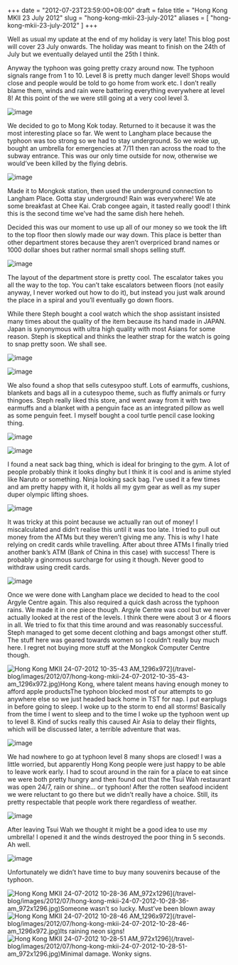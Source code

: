 +++
date = "2012-07-23T23:59:00+08:00"
draft = false
title = "Hong Kong MKII 23 July 2012"
slug = "hong-kong-mkii-23-july-2012"
aliases = [
	"hong-kong-mkii-23-july-2012"
]
+++

Well as usual my update at the end of my holiday is very late! This blog post will cover 23 July onwards. The holiday was meant to finish on the 24th of July but we eventually delayed until the 25th I think.

Anyway the typhoon was going pretty crazy around now. The typhoon signals range from 1 to 10. Level 8 is pretty much danger level! Shops would close and people would be told to go home from work etc. I don’t really blame them, winds and rain were battering everything everywhere at level 8! At this point of the we were still going at a very cool level 3.

![image](/travel-blog/images/2012/07/wpid-hong-kong-mkii-23-07-2012-5-15-02-pm.jpg "Hong Kong MKII 23-07-2012 5-15-02 PM.jpg")

We decided to go to Mong Kok today. Returned to it because it was the most interesting place so far. We went to Langham place because the typhoon was too strong so we had to stay underground. So we woke up, bought an umbrella for emergencies at 7/11 then ran across the road to the subway entrance. This was our only time outside for now, otherwise we would’ve been killed by the flying debris.

![image](/travel-blog/images/2012/07/wpid-hong-kong-mkii-23-07-2012-2-03-06-pm.jpg "Hong Kong MKII 23-07-2012 2-03-06 PM.jpg")

Made it to Mongkok station, then used the underground connection to Langham Place. Gotta stay underground! Rain was everywhere! We ate some breakfast at Chee Kai. Crab congee again, it tasted really good! I think this is the second time we’ve had the same dish here heheh.

Decided this was our moment to use up all of our money so we took the lift to the top floor then slowly made our way down. This place is better than other department stores because they aren’t overpriced brand names or 1000 dollar shoes but rather normal small shops selling stuff.

![image](/travel-blog/images/2012/07/wpid-hong-kong-mkii-23-07-2012-2-28-24-pm.jpg "Hong Kong MKII 23-07-2012 2-28-24 PM.jpg")

The layout of the department store is pretty cool. The escalator takes you all the way to the top. You can’t take escalators between floors (not easily anyway, I never worked out how to do it), but instead you just walk around the place in a spiral and you’ll eventually go down floors.

While there Steph bought a cool watch which the shop assistant insisted many times about the quality of the item because its hand made in JAPAN. Japan is synonymous with ultra high quality with most Asians for some reason. Steph is skeptical and thinks the leather strap for the watch is going to snap pretty soon. We shall see.

![image](/travel-blog/images/2012/07/wpid-hong-kong-mkii-23-07-2012-1-03-36-pm.jpg "Hong Kong MKII 23-07-2012 1-03-36 PM.jpg")

![image](/travel-blog/images/2012/07/wpid-hong-kong-mkii-23-07-2012-2-08-45-pm.jpg "Hong Kong MKII 23-07-2012 2-08-45 PM.jpg")

We also found a shop that sells cutesypoo stuff. Lots of earmuffs, cushions, blankets and bags all in a cutesypoo theme, such as fluffy animals or furry thingoes. Steph really liked this store, and went away from it with two earmuffs and a blanket with a penguin face as an integrated pillow as well as some penguin feet. I myself bought a cool turtle pencil case looking thing.

![image](/travel-blog/images/2012/07/wpid-hong-kong-mkii-23-07-2012-6-59-00-pm.jpg "Hong Kong MKII 23-07-2012 6-59-00 PM.jpg")

![image](/travel-blog/images/2012/07/wpid-hong-kong-mkii-23-07-2012-7-00-40-pm.jpg "Hong Kong MKII 23-07-2012 7-00-40 PM.jpg")

I found a neat sack bag thing, which is ideal for bringing to the gym. A lot of people probably think it looks dinghy but I think it is cool and is anime styled like Naruto or something. Ninja looking sack bag. I’ve used it a few times and am pretty happy with it, it holds all my gym gear as well as my super duper olympic lifting shoes.

![image](/travel-blog/images/2012/07/wpid-hong-kong-mkii-23-07-2012-8-06-23-pm.jpg "Hong Kong MKII 23-07-2012 8-06-23 PM.jpg")

It was tricky at this point because we actually ran out of money! I miscalculated and didn’t realise this until it was too late. I tried to pull out money from the ATMs but they weren’t giving me any. This is why I hate relying on credit cards while travelling. After about three ATMs I finally tried another bank’s ATM (Bank of China in this case) with success! There is probably a ginormous surcharge for using it though. Never good to withdraw using credit cards.

![image](/travel-blog/images/2012/07/wpid-hong-kong-mkii-23-07-2012-7-50-49-pm.jpg "Hong Kong MKII 23-07-2012 7-50-49 PM.jpg")

Once we were done with Langham place we decided to head to the cool Argyle Centre again. This also required a quick dash across the typhoon rains. We made it in one piece though. Argyle Centre was cool but we never actually looked at the rest of the levels. I think there were about 3 or 4 floors in all. We tried to fix that this time around and was reasonably successful. Steph managed to get some decent clothing and bags amongst other stuff. The stuff here was geared towards women so I couldn’t really buy much here. I regret not buying more stuff at the Mongkok Computer Centre though.


![](/travel-blog/images/2012/07/hong-kong-mkii-24-07-2012-10-35-43-am_1296x972.jpg?w=300 "Hong Kong MKII 24-07-2012 10-35-43 AM_1296x972")](/travel-blog/images/2012/07/hong-kong-mkii-24-07-2012-10-35-43-am_1296x972.jpg)Hong Kong, where talent means having enough money to afford apple productsThe typhoon blocked most of our attempts to go anywhere else so we just headed back home in TST for nap. I put earplugs in before going to sleep. I woke up to the storm to end all storms! Basically from the time I went to sleep and to the time I woke up the typhoon went up to level 8. Kind of sucks really this caused Air Asia to delay their flights, which will be discussed later, a terrible adventure that was.

![image](/travel-blog/images/2012/07/wpid-hong-kong-mkii-23-07-2012-8-57-37-pm.jpg "Hong Kong MKII 23-07-2012 8-57-37 PM.jpg")

We had nowhere to go at typhoon level 8 many shops are closed! I was a little worried, but apparently Hong Kong people were just happy to be able to leave work early. I had to scout around in the rain for a place to eat since we were both pretty hungry and then found out that the Tsui Wah restaurant was open 24/7, rain or shine… or typhoon! After the rotten seafood incident we were reluctant to go there but we didn’t really have a choice. Still, its pretty respectable that people work there regardless of weather.

![image](/travel-blog/images/2012/07/wpid-hong-kong-mkii-23-07-2012-9-59-25-pm.jpg "Hong Kong MKII 23-07-2012 9-59-25 PM.jpg")

After leaving Tsui Wah we thought it might be a good idea to use my umbrella! I opened it and the winds destroyed the poor thing in 5 seconds. Ah well.

![image](/travel-blog/images/2012/07/wpid-hong-kong-mkii-23-07-2012-10-01-17-pm.jpg "Hong Kong MKII 23-07-2012 10-01-17 PM.jpg")

Unfortunately we didn’t have time to buy many souvenirs because of the typhoon.


![](/travel-blog/images/2012/07/hong-kong-mkii-24-07-2012-10-28-36-am_972x1296.jpg?w=225 "Hong Kong MKII 24-07-2012 10-28-36 AM_972x1296")](/travel-blog/images/2012/07/hong-kong-mkii-24-07-2012-10-28-36-am_972x1296.jpg)Someone wasn’t so lucky. Must’ve been blown away
![](/travel-blog/images/2012/07/hong-kong-mkii-24-07-2012-10-28-46-am_1296x972.jpg?w=300 "Hong Kong MKII 24-07-2012 10-28-46 AM_1296x972")](/travel-blog/images/2012/07/hong-kong-mkii-24-07-2012-10-28-46-am_1296x972.jpg)Its raining neon signs!
![](/travel-blog/images/2012/07/hong-kong-mkii-24-07-2012-10-28-51-am_972x1296.jpg?w=225 "Hong Kong MKII 24-07-2012 10-28-51 AM_972x1296")](/travel-blog/images/2012/07/hong-kong-mkii-24-07-2012-10-28-51-am_972x1296.jpg)Minimal damage. Wonky signs.
